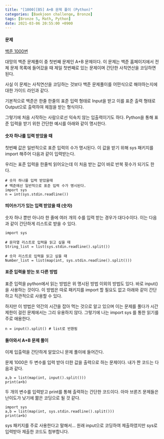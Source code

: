 ```yaml
---
title: "[1000][B5] A+B 문제 풀이 (Python)"
categories: [Baekjoon challenge, Bronze]
tags: [Bronze 5, Math, Python]
date: 2021-03-06 20:55:00 +0900
---
```


#### 문제

[백준 1000번](https://www.acmicpc.net/problem/1000)

대망의 백준 문제풀이 중 첫번째 문제인 A+B 문제이다. 
이 문제는 백준 홈페이지에서 전체 문제 목록에 들어갔을 때 제일 첫번째로 있는 문제이며 간단한 사칙연산을 코딩하면 된다.

사실 이 문제는 사칙연산을 코딩하는 것보다 백준 문제풀이를 어떤식으로 해야하는지에 대한 가이드 라인과 같다. 

기본적으로 백준은 한줄 한줄의 표준 입력 형태로 Input을 받고 이를 표준 출력 형태로 Output으로 출력하여 체점을 받는 형식이다. 

그렇기에 처음 시작하는 사람으로선 익숙치 않는 입출력이기도 하다. Python을 통해 표준 입력을 받기 위한 간단한 예시를 아래와 같이 명시한다.



#### 숫자 하나를 입력 받았을 때

첫번째 값은 일반적으로 표준 입력의 수가 명시된다.  이 값을 받기 위해 sys 패키지를 import 해주어 다음과 같이 입력받는다. 

우리는 표준 입력을 한줄씩 읽어오는데 이 처음 받는 값이 바로 반복 횟수가 되기도 한다.

```
# 숫자 하나를 입력 받았을때
# 백준에선 일반적으로 표준 입력 수가 명시된다.
import sys
n = int(sys.stdin.readline())
```



#### 띄어쓰기가 있는 입력 받았을 때 (숫자)

숫자 하나 뿐만 아니라 한 줄에 여러 개의 수를 입력 받는 경우가 대다수이다. 이는 다음과 같이 간단하게 리스트로 받을 수 있다.

```
import sys

# 문자열 리스트로 입력을 읽고 싶을 때
String_list = list(sys.stdin.readline().split())

# 숫자 리스트로 입력을 읽고 싶을 때
Number_list = list(map(int, sys.stdin.readline().split())) 
```



#### 표준 입력을 받는 또 다른 방법

표준 입력을 python에서 읽는 방법은 위 명시된 방법 이외의 방법도 있다.  바로 input()을 사용하는 것이다. 이 방법은 따로 패키지를 import 할 필요도 없고 아래와 같이 간단하고 직관적으로 사용할 수 있다. 

하지만 이 방법은 약간의 시간을 잡아 먹는 것으로 알고 있으며 이는 문제를 풀다가 시간 제한이 걸린 문제에서는 그리 유용하지 않다. 그렇기에 나는 import sys 를 통한 읽기를 주로 애용한다.

```
n = input().split() # list로 반환됨
```



#### 돌아와서 A+B 문제 풀이

이제 입출력을 간단하게 알았으니 문제 풀이에 들어간다. 

문제 1000은 두 변수를 입력 받아 더한 값을 출력으로 하는 문제이다. 내가 짠 코드는 다음과 같다.

```
a,b = list(map(int, input().split()))
print(a+b)
```

두 개의 변수를 입력받고 print를 통해 출력하는 간단한 코드이다. 아마 브론즈 문제들은 난이도가 낮기에 짦은 코딩으로 될 것 같다. 

```
import sys
a,b = list(map(int, sys.stdin.readline().split()))
print(a+b)
```

sys 패키지를 주로 사용한다고 말해서... 원래 input으로 코딩하여 제출하였지만 sys로 입력받아 제출한 코드도 첨부합니다.